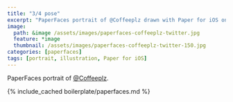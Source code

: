 ```yaml
---
title: "3/4 pose"
excerpt: "PaperFaces portrait of @Coffeeplz drawn with Paper for iOS on an iPad."
image: 
  path: &image /assets/images/paperfaces-coffeeplz-twitter.jpg 
  feature: *image
  thumbnail: /assets/images/paperfaces-coffeeplz-twitter-150.jpg
categories: [paperfaces]
tags: [portrait, illustration, Paper for iOS]
---
```


PaperFaces portrait of [@Coffeeplz](https://twitter.com/Coffeeplz).

{% include_cached boilerplate/paperfaces.md %}
